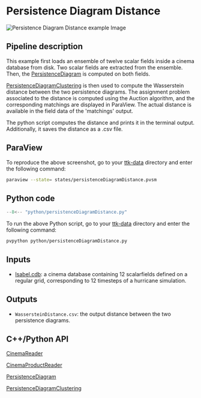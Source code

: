 # Persistence Diagram Distance 

![Persistence Diagram Distance example Image](https://topology-tool-kit.github.io/img/gallery/persistenceDiagramDistance.jpg)

## Pipeline description
This example first loads an ensemble of twelve scalar fields inside a cinema database from disk. Two scalar fields are extracted from the ensemble.
Then, the [PersistenceDiagram](https://topology-tool-kit.github.io/doc/html/classttkPersistenceDiagram.html) is computed on both fields.

[PersistenceDiagramClustering](https://topology-tool-kit.github.io/doc/html/classttkPersistenceDiagramClustering.html) is then used to compute the Wasserstein distance between the two persistence diagrams.
The assignment problem associated to the distance is computed using the Auction algorithm, and the corresponding matchings are displayed in ParaView.
The actual distance is available in the field data of the 'matchings' output.

The python script computes the distance and prints it in the terminal output. Additionally, it saves the distance as a .csv file.

## ParaView
To reproduce the above screenshot, go to your [ttk-data](https://github.com/topology-tool-kit/ttk-data) directory and enter the following command:
``` bash
paraview --state= states/persistenceDiagramDistance.pvsm
```

## Python code

``` python  linenums="1"
--8<-- "python/persistenceDiagramDistance.py"
```

To run the above Python script, go to your [ttk-data](https://github.com/topology-tool-kit/ttk-data) directory and enter the following command:
``` bash
pvpython python/persistenceDiagramDistance.py
```


## Inputs
- [Isabel.cdb](https://github.com/topology-tool-kit/ttk-data/tree/dev/Isabel.cdb): a cinema database containing 12 scalarfields defined on a regular grid, corresponding to 12 timesteps of a hurricane simulation.

## Outputs
-  `WassersteinDistance.csv`: the output distance between the two persistence diagrams.


## C++/Python API

[CinemaReader](https://topology-tool-kit.github.io/doc/html/classttkCinemaReader.html)

[CinemaProductReader](https://topology-tool-kit.github.io/doc/html/classttkCinemaProductReader.html)

[PersistenceDiagram](https://topology-tool-kit.github.io/doc/html/classttkPersistenceDiagram.html)

[PersistenceDiagramClustering](https://topology-tool-kit.github.io/doc/html/classttkPersistenceDiagramClustering.html)
